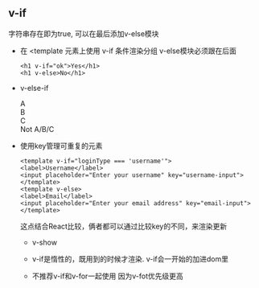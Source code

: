 ## v-if
字符串存在即为true, 可以在最后添加v-else模块     
* 在 <template 元素上使用 v-if 条件渲染分组 v-else模块必须跟在后面


      <h1 v-if="ok">Yes</h1>
      <h1 v-else>No</h1>

* v-else-if    
      <div v-if="type === 'A'">
      A
      </div>
      <div v-else-if="type === 'B'">
      B
      </div>
      <div v-else-if="type === 'C'">
      C
      </div>
      <div v-else>
      Not A/B/C
      </div>

* 使用key管理可重复的元素    

      <template v-if="loginType === 'username'">
      <label>Username</label>
      <input placeholder="Enter your username" key="username-input">
      </template>
      <template v-else>
      <label>Email</label>
      <input placeholder="Enter your email address" key="email-input">
      </template>
  这点结合React比较，俩者都可以通过比较key的不同，来渲染更新


  * v-show

  * v-if是惰性的，既用到的时候才渲染. v-if会一开始的加进dom里

  * 不推荐v-if和v-for一起使用 因为v-fot优先级更高
